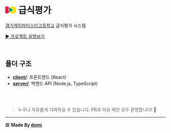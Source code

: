 # <img src="https://github.com/qazplm5602/domi_ggmAssets/raw/refs/heads/main/client/src/assets/ggmLow.webp" height="23" /> 급식평가
[경기게임마이스터고등학교](https://ggm-h.goeay.kr/) 급식평가 시스템

[▶️ 프로젝트 설명보기](https://my.domi.kr/1d60a535e05c803ab06cd16ff66609aa)

</br>

## 폴더 구조
* [**client/**](./client/): 프론트엔드 (React)
* [**server/**](./server/): 백엔드 API (Node.js, TypeScript)

</br></br>

> 누구나 자유롭게 기여하실 수 있습니다. PR과 이슈 제안 모두 환영합니다! 👏

----
🟩 **Made By <a href="https://domi.kr/">domi</a>**
